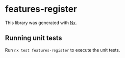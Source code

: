 # features-register

This library was generated with [Nx](https://nx.dev).

## Running unit tests

Run `nx test features-register` to execute the unit tests.
